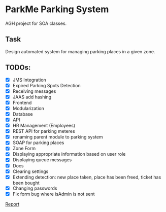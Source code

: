 # ParkMe Parking System

AGH project for SOA classes. 

## Task
Design automated system for managing parking places in a given zone.


## TODOs:

- [x] JMS Integration
- [x] Expired Parking Spots Detection
- [x] Receiving messages
- [x] JAAS add hashing
- [x] Frontend
- [x] Modularization
- [x] Database
- [x] API
- [x] HR Management (Employees)
- [x] REST API for parking meteres
- [x] renaming parent module to parking system
- [x] SOAP for parking places
- [x] Zone Form
- [x] Displaying appropriate information based on user role
- [x] Displaying queue messages
- [x] Docs
- [x] Clearing settings
- [x] Extending detection: new place taken, place has been freed, ticket has been bought
- [x] Changing passwords
- [x] Fix form bug where isAdmin is not sent

[Report](https://docs.google.com/document/d/1t04vKCpP82nG4e7WnPsuMfc-Tk4UqcxsqJ4-4fhkS4w/edit?fbclid=IwAR2cf_p7I4fw6uhCscZqHY5Oq2xj1coA7-dB9mICL_hA4HRwgNMmcsVIn6I)
